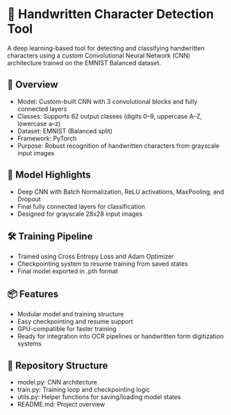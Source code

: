 # 📝 Handwritten Character Detection Tool
A deep learning-based tool for detecting and classifying handwritten characters using a custom Convolutional Neural Network (CNN) architecture trained on the EMNIST Balanced dataset.

## 🚀 Overview
- Model: Custom-built CNN with 3 convolutional blocks and fully connected layers
- Classes: Supports 62 output classes (digits 0–9, uppercase A–Z, lowercase a–z)
- Dataset: EMNIST (Balanced split)
- Framework: PyTorch
- Purpose: Robust recognition of handwritten characters from grayscale input images

## 🧠 Model Highlights
- Deep CNN with Batch Normalization, ReLU activations, MaxPooling, and Dropout
- Final fully connected layers for classification
- Designed for grayscale 28x28 input images

## 🛠️ Training Pipeline
- Trained using Cross Entropy Loss and Adam Optimizer
- Checkpointing system to resume training from saved states
- Final model exported in .pth format

## 📦 Features
- Modular model and training structure
- Easy checkpointing and resume support
- GPU-compatible for faster training
- Ready for integration into OCR pipelines or handwritten form digitization systems

## 📁 Repository Structure
- model.py: CNN architecture
- train.py: Training loop and checkpointing logic
- utils.py: Helper functions for saving/loading model states
- README.md: Project overview
